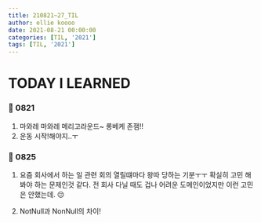 ```yaml
---
title: 210821~27_TIL
author: ellie koooo
date: 2021-08-21 00:00:00 
categories: [TIL, '2021']
tags: [TIL, '2021']
---
```


# TODAY I LEARNED

### 🍒 0821

1. 마와레 마와레 메리고라운드~ 롱베케 존잼!! 
2. 운동 시작!해야지..ㅜ

### 🍒 0825

1. 요즘 회사에서 하는 일 관련 회의 열릴떄마다 왕따 당하는 기분ㅜㅜ
확실히 고민 해봐야 하는 문제인것 같다. 전 회사 다닐 때도 겁나 어려운 도메인이었지만 이런 고민은 안했는데. 😔

2. NotNull과 NonNull의 차이!

